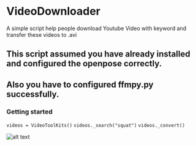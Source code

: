 # VideoDownloader
A simple script help people download Youtube Video with keyword and transfer these videos to .avi

## This script assumed you have already installed and configured the openpose correctly.
## Also you have to configured ffmpy.py successfully.

### Getting started
`videos = VideoToolKits()`
`videos._search("squat")`
`videos._convert()`

![alt text](https://github.com/JIACHENG135/VideoDownloader/demo.jpg "Logo Title Text 1")
